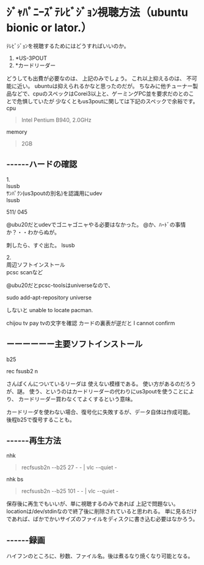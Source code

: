 # ｼﾞｬﾊﾟﾆｰｽﾞﾃﾚﾋﾞｼﾞｮﾝ視聴方法（ubuntu bionic or lator.）
ﾃﾚﾋﾞｼﾞｮﾝを視聴するためにはどうすればいいのか。


1. *US-3POUT
2. *カードリーダー

どうしても出費が必要なのは、
上記のみでしょう。
これ以上抑えるのは、
不可能に近い。
ubuntuは抑えられるかなと思ったのだが。
ちなみに他チューナー製品などで、cpuのスペックはCorei3以上と、ゲーミングPC並を要求だのとのことで危惧していたが
少なくともus3poutに関しては下記のスペックで余裕です。\
cpu
>Intel Pentium B940, 2.0GHz

memory
>2GB


## ------ハードの確認
1.\
lsusb\
ｻﾝﾊﾟｸﾝ(us3poutの別名)を認識用にudev\
lsusb

511/
045

@ubu20だとudevでゴニャゴニャやる必要はなかった。
@か、ﾊｰﾄﾞの事情か？・・わからぬが。

刺したら、すぐ出た。
lsusb


2.\
周辺ソフトインストール\
pcsc scanなど

@ubu20だとpcsc-toolsはuniverseなので、

sudo add-apt-repository universe

しないと
unable to locate pacman.




chijou tv pay tvの文字を確認
カードの裏表が逆だと
I cannot confirm


## ーーーーーー主要ソフトインストール

b25

rec fsusb2 n

さんぱくんについているリーダは
使えない模様である。
使い方があるのだろうが、謎。
使う、というのはカードリーダーの代わりにus3poutを使うことにより、
カードリーダー買わなくてよくするという意味。


カードリーダを使わない場合、復号化に失敗するが、データ自体は作成可能。
後程b25で復号することも。


## ------再生方法

nhk
>recfsusb2n --b25 27 - - | vlc --quiet -

nhk bs
>recfsusb2n --b25 101 - - | vlc --quiet -


保存後に再生でもいいが、単に視聴するのみであれば
上記で問題ない。
locationは/dev/stdinなので終了後に削除されていると思われる。
単に見るだけであれば、ばかでかいサイズのファイルをディスクに書き込む必要はなかろう。


## ------録画
ハイフンのところに、秒数、ファイル名。後は煮るなり焼くなり可能となる。
